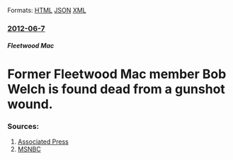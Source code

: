 
Formats: [HTML](/news/2012/06/7/former-fleetwood-mac-member-bob-welch-is-found-dead-from-a-gunshot-wound.html)  [JSON](/news/2012/06/7/former-fleetwood-mac-member-bob-welch-is-found-dead-from-a-gunshot-wound.json)  [XML](/news/2012/06/7/former-fleetwood-mac-member-bob-welch-is-found-dead-from-a-gunshot-wound.xml)  

### [2012-06-7](/news/2012/06/7/index.md)

##### Fleetwood Mac
# Former Fleetwood Mac member Bob Welch is found dead from a gunshot wound. 




### Sources:

1. [Associated Press](http://hosted.ap.org/dynamic/stories/U/US_OBIT_FLEETWOOD_MAC_WELCH?SITE=AP&SECTION=HOME&TEMPLATE=DEFAULT)
2. [MSNBC](http://todayentertainment.today.msnbc.msn.com/_news/2012/06/07/12109875-former-fleetwood-mac-guitar-player-bob-welch-dies?lite)
